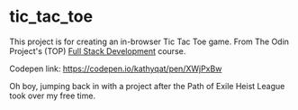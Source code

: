 # tic_tac_toe

This project is for creating an in-browser Tic Tac Toe game. From The Odin Project's (TOP) [Full Stack Development](https://www.theodinproject.com/courses/javascript/lessons/tic-tac-toe-javascript) course. 

Codepen link: https://codepen.io/kathyqat/pen/XWjPxBw

Oh boy, jumping back in with a project after the Path of Exile Heist League took over my free time.
